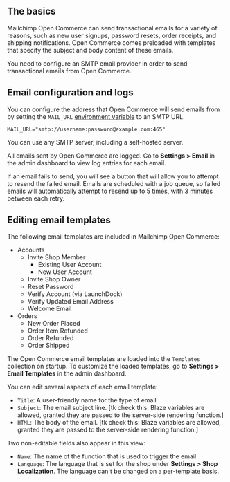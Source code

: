 <!-- # Sending Emails -->

## The basics

Mailchimp Open Commerce can send transactional emails for a variety of reasons, such as new user signups, password resets, order receipts, and shipping notifications. Open Commerce comes preloaded with templates that specify the subject and body content of these emails.

You need to configure an SMTP email provider in order to send transactional emails from Open Commerce.

## Email configuration and logs

You can configure the address that Open Commerce will send emails from by setting the `MAIL_URL` [environment variable](tk) to an SMTP URL.

```
MAIL_URL="smtp://username:password@example.com:465"
```

You can use any SMTP server, including a self-hosted server.

All emails sent by Open Commerce are logged. Go to **Settings > Email** in the admin dashboard to view log entries for each email.

If an email fails to send, you will see a button that will allow you to attempt to resend the failed email. Emails are scheduled with a job queue, so failed emails will automatically attempt to resend up to 5 times, with 3 minutes between each retry.

## Editing email templates

The following email templates are included in Mailchimp Open Commerce:

<!--
- Accounts – Invite Shop Member – Existing User Account
- Accounts – Invite Shop Member – New User Account
- Accounts – Invite Shop Owner
- Accounts – Reset Password
- Accounts – Verify Account (via LaunchDock)
- Accounts – Verify Updated Email Address
- Accounts – Welcome Email
- Orders – New Order Placed
- Orders – Order Item Refunded
- Orders – Order Refunded
- Orders – Order Shipped
 -->

- Accounts
  - Invite Shop Member
    - Existing User Account
    - New User Account
  - Invite Shop Owner
  - Reset Password
  - Verify Account (via LaunchDock)
  - Verify Updated Email Address
  - Welcome Email
- Orders
  - New Order Placed
  - Order Item Refunded
  - Order Refunded
  - Order Shipped

The Open Commerce email templates are loaded into the `Templates` collection on startup. To customize the loaded templates, go to **Settings > Email Templates** in the admin dashboard.

You can edit several aspects of each email template:

- `Title`: A user-friendly name for the type of email
- `Subject`: The email subject line. [tk check this: Blaze variables are allowed, granted they are passed to the server-side rendering function.]
- `HTML`: The body of the email. [tk check this: Blaze variables are allowed, granted they are passed to the server-side rendering function.]

Two non-editable fields also appear in this view:

- `Name`: The name of the function that is used to trigger the email
- `Language`: The language that is set for the shop under **Settings > Shop Localization**. The language can't be changed on a per-template basis.
